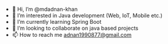 - 👋 Hi, I’m @mdadnan-khan
- 👀 I’m interested in Java development (Web, IoT, Mobile etc.)
- 🌱 I’m currently learning Spring Boot
- 💞️ I’m looking to collaborate on java based projects
- 📫 How to reach me adnan1990877@gmail.com

<!---
mdadnan-khan/mdadnan-khan is a ✨ special ✨ repository because its `README.md` (this file) appears on your GitHub profile.
You can click the Preview link to take a look at your changes.
--->
